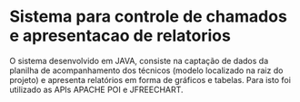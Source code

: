 # Sistema para controle de chamados e apresentacao de relatorios
O sistema desenvolvido em JAVA, consiste na captação de dados da planilha de acompanhamento dos técnicos (modelo localizado na raiz do projeto) e apresenta relatórios em forma de gráficos e tabelas. Para isto foi utilizado as APIs APACHE POI e JFREECHART.
